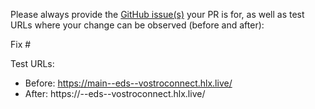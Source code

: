 Please always provide the [GitHub issue(s)](../issues) your PR is for, as well as test URLs where your change can be observed (before and after):

Fix #<gh-issue-id>

Test URLs:
- Before: https://main--eds--vostroconnect.hlx.live/
- After: https://<branch>--eds--vostroconnect.hlx.live/
